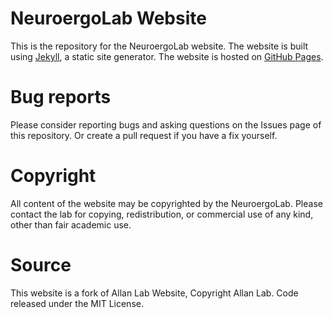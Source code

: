 
# NeuroergoLab Website

This is the repository for the NeuroergoLab website. The website is built using [Jekyll](https://jekyllrb.com/), a static site generator. The website is hosted on [GitHub Pages](https://pages.github.com/).

# Bug reports
Please consider reporting bugs and asking questions on the Issues page of this repository. Or create a pull request if you have a fix yourself.

# Copyright
All content of the website may be copyrighted by the NeuroergoLab. Please contact the lab for copying, redistribution, or commercial use of any kind, other than fair academic use.

# Source
This website is a fork of Allan Lab Website, Copyright Allan Lab. Code released under the MIT License.